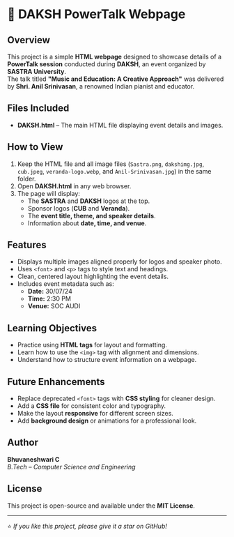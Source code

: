 # 🎵 DAKSH PowerTalk Webpage

## Overview
This project is a simple **HTML webpage** designed to showcase details of a **PowerTalk session** conducted during **DAKSH**, an event organized by **SASTRA University**.  
The talk titled **"Music and Education: A Creative Approach"** was delivered by **Shri. Anil Srinivasan**, a renowned Indian pianist and educator.

## Files Included
- **DAKSH.html** – The main HTML file displaying event details and images.

## How to View
1. Keep the HTML file and all image files (`Sastra.png`, `dakshimg.jpg`, `cub.jpeg`, `veranda-logo.webp`, and `Anil-Srinivasan.jpg`) in the same folder.  
2. Open **DAKSH.html** in any web browser.  
3. The page will display:
   - The **SASTRA** and **DAKSH** logos at the top.  
   - Sponsor logos (**CUB** and **Veranda**).  
   - The **event title, theme, and speaker details**.  
   - Information about **date, time, and venue**.

## Features
- Displays multiple images aligned properly for logos and speaker photo.
- Uses `<font>` and `<p>` tags to style text and headings.
- Clean, centered layout highlighting the event details.
- Includes event metadata such as:
  - **Date:** 30/07/24  
  - **Time:** 2:30 PM  
  - **Venue:** SOC AUDI

## Learning Objectives
- Practice using **HTML tags** for layout and formatting.
- Learn how to use the `<img>` tag with alignment and dimensions.
- Understand how to structure event information on a webpage.

## Future Enhancements
- Replace deprecated `<font>` tags with **CSS styling** for cleaner design.
- Add a **CSS file** for consistent color and typography.
- Make the layout **responsive** for different screen sizes.
- Add **background design** or animations for a professional look.

## Author
**Bhuvaneshwari C**  
_B.Tech – Computer Science and Engineering_

## License
This project is open-source and available under the **MIT License**.

---

⭐ *If you like this project, please give it a star on GitHub!*
